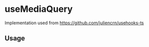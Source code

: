 <!--
!!!! Autogenerated File !!!!
This file was created by @livekit/components-docs-gen and should not be changed manually.
The contents of this file can be replaced at any time which would lead to the loss of all manual changes.
-->

# useMediaQuery

Implementation used from https://github.com/juliencrn/usehooks-ts

## Usage

<!--USAGE_INSERT_MARKER->

